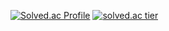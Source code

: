 [![Solved.ac Profile](http://mazassumnida.wtf/api/v2/generate_badge?boj=sksms1375)](https://solved.ac/sksms1375/)
[![solved.ac tier](http://mazassumnida.wtf/api/generate_badge?boj=sksms1375)](https://solved.ac/sksms1375)
